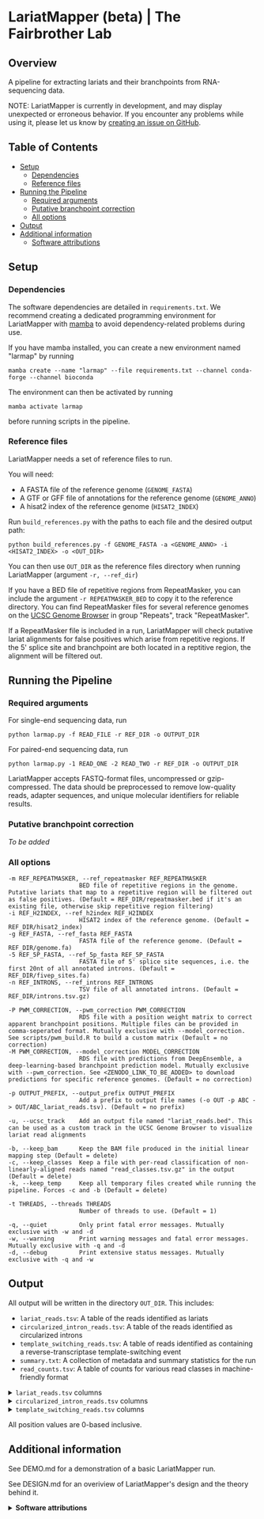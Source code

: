 # LariatMapper (beta) | The Fairbrother Lab
## Overview

A pipeline for extracting lariats and their branchpoints from RNA-sequencing data. 

NOTE: LariatMapper is currently in development, and may display unexpected or erroneous behavior. If you encounter any problems while using it, please let us know by [creating an issue on GitHub](https://github.com/fairbrother-lab/LariatMapper/issues/new?template=bug-report.md).

## Table of Contents
- [Setup](#setup)
	- [Dependencies](#dependencies)
	- [Reference files](#reference-files)
- [Running the Pipeline](#running-the-pipeline)
	- [Required arguments](#required-arguments)
	- [Putative branchpoint correction](#putative-branchpoint-correction)
	- [All options](#all-options)
- [Output](#output)
- [Additional information](#additional-information)
	- [Software attributions](#software-attributions)

## Setup

### Dependencies
The software dependencies are detailed in `requirements.txt`. We recommend creating a dedicated programming environment for LariatMapper with [mamba](https://mamba.readthedocs.io/en/latest/user_guide/mamba.html) to avoid dependency-related problems during use.

If you have mamba installed, you can create a new environment named "larmap" by running

	mamba create --name "larmap" --file requirements.txt --channel conda-forge --channel bioconda

The environment can then be activated by running

	mamba activate larmap
 
before running scripts in the pipeline.

### Reference files
LariatMapper needs a set of reference files to run. 

You will need:
- A FASTA file of the reference genome (`GENOME_FASTA`)
- A GTF or GFF file of annotations for the reference genome (`GENOME_ANNO`)
- A hisat2 index of the reference genome (`HISAT2_INDEX`)

Run `build_references.py` with the paths to each file and the desired output path:

	python build_references.py -f GENOME_FASTA -a <GENOME_ANNO> -i <HISAT2_INDEX> -o <OUT_DIR>

You can then use `OUT_DIR` as the reference files directory when running LariatMapper (argument `-r, --ref_dir`)

If you have a BED file of repetitive regions from RepeatMasker, you can include the argument `-r REPEATMASKER_BED` to copy it to the reference directory. You can find RepeatMasker files for several reference genomes on the [UCSC Genome Browser](https://genome.ucsc.edu/cgi-bin/hgTables) in group "Repeats", track "RepeatMasker". 

If a RepeatMasker file is included in a run, LariatMapper will check putative lariat alignments for false positives which arise from repetitive regions. If the 5' splice site and branchpoint are both located in a reptitive region, the alignment will be filtered out.


## Running the Pipeline
### Required arguments 
For single-end sequencing data, run

	python larmap.py -f READ_FILE -r REF_DIR -o OUTPUT_DIR

For paired-end sequencing data, run

	python larmap.py -1 READ_ONE -2 READ_TWO -r REF_DIR -o OUTPUT_DIR

LariatMapper accepts FASTQ-format files, uncompressed or gzip-compressed. The data should be preprocessed to remove low-quality reads, adapter sequences, and unique molecular identifiers for reliable results. 

### Putative branchpoint correction
*To be added*

### All options
	-m REF_REPEATMASKER, --ref_repeatmasker REF_REPEATMASKER
                        BED file of repetitive regions in the genome. Putative lariats that map to a repetitive region will be filtered out as false positives. (Default = REF_DIR/repeatmasker.bed if it's an existing file, otherwise skip repetitive region filtering)
	-i REF_H2INDEX, --ref_h2index REF_H2INDEX
                        HISAT2 index of the reference genome. (Default = REF_DIR/hisat2_index)
	-g REF_FASTA, --ref_fasta REF_FASTA
                        FASTA file of the reference genome. (Default = REF_DIR/genome.fa)
	-5 REF_5P_FASTA, --ref_5p_fasta REF_5P_FASTA
                        FASTA file of 5' splice site sequences, i.e. the first 20nt of all annotated introns. (Default = REF_DIR/fivep_sites.fa)
	-n REF_INTRONS, --ref_introns REF_INTRONS
                        TSV file of all annotated introns. (Default = REF_DIR/introns.tsv.gz)
		
	-P PWM_CORRECTION, --pwm_correction PWM_CORRECTION
                        RDS file with a position weight matrix to correct apparent branchpoint positions. Multiple files can be provided in comma-seperated format. Mutually exclusive with --model_correction. See scripts/pwm_build.R to build a custom matrix (Default = no correction)
	-M PWM_CORRECTION, --model_correction MODEL_CORRECTION
                        RDS file with predictions from DeepEnsemble, a deep-learning-based branchpoint prediction model. Mutually exclusive with --pwm_correction. See <ZENODO_LINK_TO_BE_ADDED> to download predictions for specific reference genomes. (Default = no correction)
						
	-p OUTPUT_PREFIX, --output_prefix OUTPUT_PREFIX
                        Add a prefix to output file names (-o OUT -p ABC -> OUT/ABC_lariat_reads.tsv). (Default = no prefix)
						
	-u, --ucsc_track    Add an output file named "lariat_reads.bed". This can be used as a custom track in the UCSC Genome Browser to visualize lariat read alignments

	-b, --keep_bam      Keep the BAM file produced in the initial linear mapping step (Default = delete)
	-c, --keep_classes  Keep a file with per-read classification of non-linearly-aligned reads named "read_classes.tsv.gz" in the output (Default = delete)
	-k, --keep_temp     Keep all temporary files created while running the pipeline. Forces -c and -b (Default = delete)

	-t THREADS, --threads THREADS
                        Number of threads to use. (Default = 1)

	-q, --quiet         Only print fatal error messages. Mutually exclusive with -w and -d
	-w, --warning       Print warning messages and fatal error messages. Mutually exclusive with -q and -d
	-d, --debug         Print extensive status messages. Mutually exclusive with -q and -w


## Output
All output will be written in the directory `OUT_DIR`. This includes:

- `lariat_reads.tsv`: A table of the reads identified as lariats
- `circularized_intron_reads.tsv`: A table of the reads identified as circularized introns
- `template_switching_reads.tsv`: A table of reads identified as containing a reverse-transcriptase template-switching event
- `summary.txt`: A collection of metadata and summary statistics for the run
- `read_counts.tsv`: A table of counts for various read classes in machine-friendly format

<details>
	<summary><code>lariat_reads.tsv</code> columns</summary>
<i>To be added</i>
</details>



<details>
	<summary><code>circularized_intron_reads.tsv</code> columns</summary>
*To be added*
</details>

<details>
	<summary><code>template_switching_reads.tsv</code> columns</summary>
<i>To be added</i>
</details>


All position values are 0-based inclusive. 


## Additional information
See DEMO.md for a demonstration of a basic LariatMapper run.

See DESIGN.md for an overiview of LariatMapper's design and the theory behind it.

<details>
	<summary><strong>Software attributions</strong></summary>

- <strong>bedtoolsr</strong>: Patwardhan, Mayura; Wenger, Craig D.; Davis, Eric S.; Phanstiel, Douglas H.: "Bedtoolsr: An R package for genomic data analysis and manipulation" (in preparation).

- <strong>Biostrings</strong>: Pagès H, Aboyoun P, Gentleman R, DebRoy S (2024). Biostrings: Efficient manipulation of biological strings. https://bioconductor.org/packages/Biostrings.

- <strong>Bowtie2</strong>: Langmead, B., Salzberg, S. Fast gapped-read alignment with Bowtie 2. Nat Methods 9, 357–359 (2012). https://doi.org/10.1038/nmeth.1923

- <strong>GenomicAlignments</strong>, **GenomicFeatures**, **GenomicRanges**: Lawrence M, Huber W, Pagès H, Aboyoun P, Carlson M, Gentleman R, Morgan M, Carey V (2013). “Software for Computing and Annotating Genomic Ranges.” PLoS Computational Biology, 9. doi:10.1371/journal.pcbi.1003118, http://www.ploscompbiol.org/article/info%3Adoi%2F10.1371%2Fjournal.pcbi.1003118. 

- <strong>HISAT2</strong>: Kim, D., Paggi, J.M., Park, C. et al. Graph-based genome alignment and genotyping with HISAT2 and HISAT-genotype. Nat Biotechnol 37, 907–915 (2019). https://doi.org/10.1038/s41587-019-0201-4

- <strong>pyfaidx</strong>: Shirley MD, Ma Z, Pedersen B, Wheelan S. Efficient "pythonic" access to FASTA files using pyfaidx. PeerJ PrePrints 3:e1196. 2015. 

- <strong>rtracklayer</strong>: Lawrence M, Gentleman R, Carey V (2009). “rtracklayer: an R package for interfacing with genome browsers.” Bioinformatics, 25, 1841-1842. doi:10.1093/bioinformatics/btp328, http://bioinformatics.oxfordjournals.org/content/25/14/1841.abstract.

- <strong>tidyverse</strong>:   Wickham H, Averick M, Bryan J, Chang W, McGowan LD, François R, Grolemund G, Hayes A, Henry L, Hester J, Kuhn M, Pedersen TL, Miller E, Bache SM, Müller K, Ooms J, Robinson D, Seidel DP, Spinu V, Takahashi K, Vaughan D, Wilke C, Woo K, Yutani H (2019). “Welcome to the tidyverse.” _Journal of Open Source Software_, *4*(43), 1686. doi:10.21105/joss.01686 <https://doi.org/10.21105/joss.01686>.

- <strong>txdbmaker</strong>: Pagès H, Carlson M, Aboyoun P, Falcon S, Morgan M (2024). txdbmaker: Tools for making TxDb objects from genomic annotations. https://bioconductor.org/packages/txdbmaker

- <strong>samtools</strong>: Petr Danecek, James K Bonfield, Jennifer Liddle, John Marshall, Valeriu Ohan, Martin O Pollard, Andrew Whitwham, Thomas Keane, Shane A McCarthy, Robert M Davies, Heng Li, Twelve years of SAMtools and BCFtools, GigaScience, Volume 10, Issue 2, February 2021, giab008, https://doi.org/10.1093/gigascience/giab008

LariatMapper was developed from an in-house analysis pipeline which was first publicized in "Large-scale mapping of branchpoints in human pre-mRNA transcripts in vivo" by Taggart et al. (2012). 
</details>